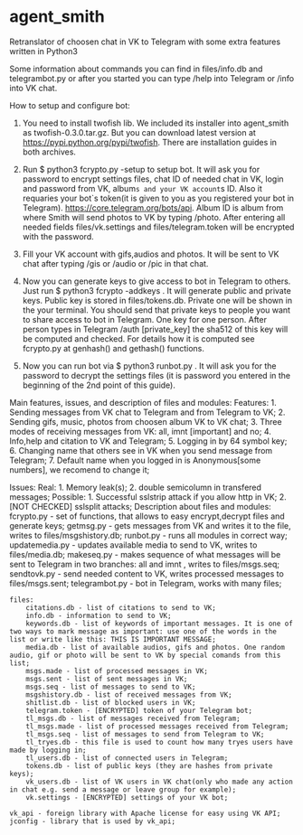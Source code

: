 # agent_smith
Retranslator of choosen chat in VK to Telegram with some extra features written in Python3

Some information about commands you can find in files/info.db and telegrambot.py  or after you started you can type /help into Telegram or /info into VK chat. 

How to setup and configure bot:
1. You need to install twofish lib. We included its installer into agent_smith as twofish-0.3.0.tar.gz. But you can download latest version at https://pypi.python.org/pypi/twofish. There are installation guides in both archives. 

2. Run $ python3 fcrypto.py -setup to setup bot. It will ask you for password to encrypt settings files, chat ID of needed chat in VK, login and password from VK, album`s and your VK account`s ID. Also it requaries your bot`s token(it is given to you as you registered your bot in Telegram). https://core.telegram.org/bots/api. Album ID is album from where Smith will send photos to VK by typing /photo. After entering all needed fields files/vk.settings and files/telegram.token will be encrypted with the password.

3. Fill your VK account with gifs,audios and photos. It will be sent to VK chat after typing /gis or /audio or /pic in that chat.

4. Now you can generate keys to give access to bot in Telegram to others. Just run $ python3 fcrypto -addkeys . It will generate public and private keys. Public key is stored in files/tokens.db. Private one will be shown in the your terminal. You should send that private keys to people you want to share access to bot in Telegram. One key for one person. After person types in Telegram /auth [private_key] the sha512 of this key will be computed and checked. For details how it is computed see fcrypto.py at genhash() and gethash() functions.

5. Now you can run bot via $ python3 runbot.py . It will ask you for the password to decrypt the settings files (it is password you entered in the beginning of the 2nd point of this guide).

Main features, issues, and description of files and modules:
Features:
	1. Sending messages from VK chat to Telegram and from Telegram to VK;
	2. Sending gifs, music, photos from choosen album VK to VK chat;
	3. Three modes of receiving messages from VK: all, imnt [important] and no;
	4. Info,help and citation to VK and Telegram;
	5. Logging in by 64 symbol key;
	6. Changing name that others see in VK when you send message from Telegram;
	7. Default name when you logged in is Anonymous[some numbers], we recomend to change it;

Issues:
	Real:
		1. Memory leak(s);
		2. double semicolumn in transfered messages;
	Possible:
		1. Successful sslstrip attack if you allow http in VK;
		2. [NOT CHECKED] sslsplit attacks;
Description about files and modules:
	fcrypto.py - set of functions, that allows to easy encrypt,decrypt files and generate keys;
	getmsg.py - gets messages from VK and writes it to the file, writes to files/msgshistory.db;
	runbot.py - runs all modules in correct way;
	updatemedia.py - updates available media to send to VK, writes to files/media.db; 
	makeseq.py - makes sequence of what messages will be sent to Telegram in two branches: all and imnt , writes to files/msgs.seq;
	sendtovk.py - send needed content to VK, writes processed messages to files/msgs.sent;
	telegrambot.py - bot in Telegram, works with many files;

	files:
		citations.db - list of citations to send to VK;
		info.db - information to send to VK;
		keywords.db - list of keywords of important messages. It is one of two ways to mark message as important: use one of the words in the list or write like this: THIS IS IMPORTANT MESSAGE;
		media.db - list of available audios, gifs and photos. One random audio, gif or photo will be sent to VK by special comands from this list;
		msgs.made - list of processed messages in VK;
		msgs.sent - list of sent messages in VK;
		msgs.seq - list of messages to send to VK;
		msgshistory.db - list of received messages from VK;
		shitlist.db - list of blocked users in VK;
		telegram.token - [ENCRYPTED] token of your Telegram bot;
		tl_msgs.db - list of messages received from Telegram;
		tl_msgs.made - list of processed messages received from Telegram;
		tl_msgs.seq - list of messages to send from Telegram to VK;
		tl_tryes.db - this file is used to count how many tryes users have made by logging in;
		tl_users.db - list of connected users in Telegram;
		tokens.db - list of public keys (they are hashes from private keys);
		vk_users.db - list of VK users in VK chat(only who made any action in chat e.g. send a message or leave group for example);
		vk.settings - [ENCRYPTED] settings of your VK bot;
	
	vk_api - foreign library with Apache license for easy using VK API;
	jconfig - library that is used by vk_api;
